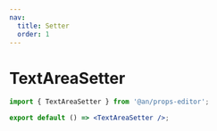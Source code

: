 ```yaml
---
nav:
  title: Setter
  order: 1
---
```


# TextAreaSetter

```jsx
import { TextAreaSetter } from '@an/props-editor';

export default () => <TextAreaSetter />;
```
